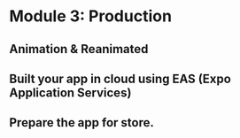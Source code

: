 # Module 3: Production

## Animation & Reanimated

## Built your app in cloud using EAS (Expo Application Services)

## Prepare the app for store.
